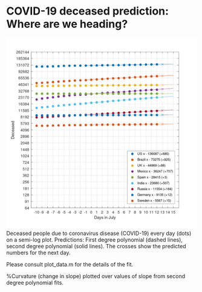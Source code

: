 # COVID-19 deceased prediction: Where are we heading?

![Image](prediction.png)
Deceased people due to coronavirus disease (COVID-19) every day (dots) on a semi-log plot.
Predictions: First degree polynomial (dashed lines), second degree polynomial (solid lines).
The crosses show the predicted numbers for the next day.

Please consult plot_data.m for the details of the fit.

%Curvature (change in slope) plotted over values of slope from second degree polynomial fits.
